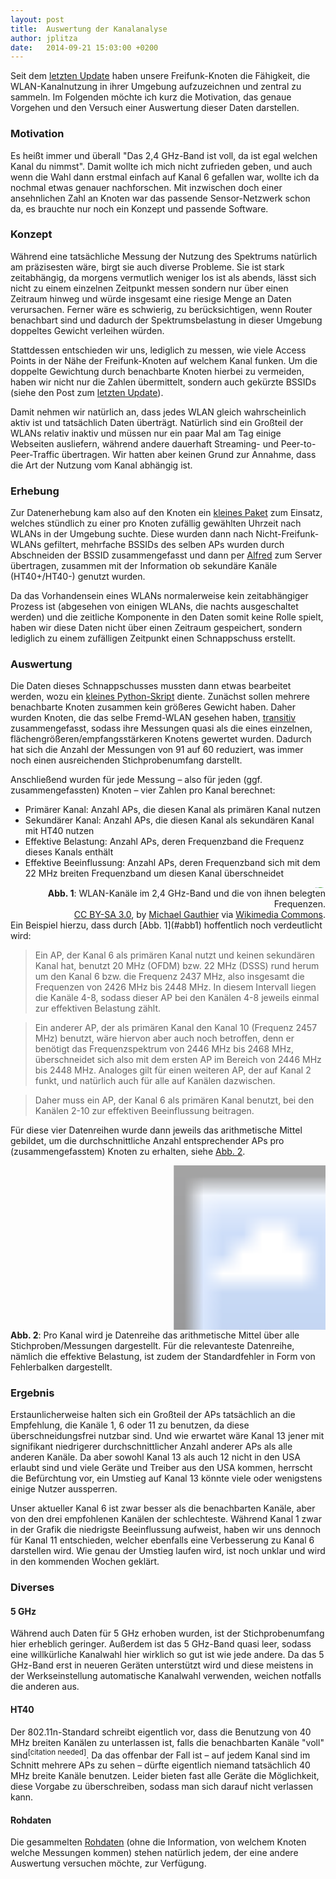 ```yaml
---
layout: post
title:  Auswertung der Kanalanalyse
author: jplitza
date:   2014-09-21 15:03:00 +0200
---
```


Seit dem [letzten Update] haben unsere Freifunk-Knoten die Fähigkeit, die WLAN-Kanalnutzung in ihrer Umgebung aufzuzeichnen und zentral zu sammeln. Im Folgenden möchte ich kurz die Motivation, das genaue Vorgehen und den Versuch einer Auswertung dieser Daten darstellen.


### Motivation

Es heißt immer und überall "Das 2,4 GHz-Band ist voll, da ist egal welchen Kanal du nimmst". Damit wollte ich mich nicht zufrieden geben, und auch wenn die Wahl dann erstmal einfach auf Kanal 6 gefallen war, wollte ich da nochmal etwas genauer nachforschen. Mit inzwischen doch einer ansehnlichen Zahl an Knoten war das passende Sensor-Netzwerk schon da, es brauchte nur noch ein Konzept und passende Software.<!-- more -->

### Konzept

Während eine tatsächliche Messung der Nutzung des Spektrums natürlich am präzisesten wäre, birgt sie auch diverse Probleme. Sie ist stark zeitabhängig, da morgens vermutlich weniger los ist als abends, lässt sich nicht zu einem einzelnen Zeitpunkt messen sondern nur über einen Zeitraum hinweg und würde insgesamt eine riesige Menge an Daten verursachen. Ferner wäre es schwierig, zu berücksichtigen, wenn Router benachbart sind und dadurch der Spektrumsbelastung in dieser Umgebung doppeltes Gewicht verleihen würden.

Stattdessen entschieden wir uns, lediglich zu messen, wie viele Access Points in der Nähe der Freifunk-Knoten auf welchem Kanal funken. Um die doppelte Gewichtung durch benachbarte Knoten hierbei zu vermeiden, haben wir nicht nur die Zahlen übermittelt, sondern auch gekürzte BSSIDs (siehe den Post zum [letzten Update]).

Damit nehmen wir natürlich an, dass jedes WLAN gleich wahrscheinlich aktiv ist und tatsächlich Daten überträgt. Natürlich sind ein Großteil der WLANs relativ inaktiv und müssen nur ein paar Mal am Tag einige Webseiten ausliefern, während andere dauerhaft Streaming- und Peer-to-Peer-Traffic übertragen. Wir hatten aber keinen Grund zur Annahme, dass die Art der Nutzung vom Kanal abhängig ist.

### Erhebung

Zur Datenerhebung kam also auf den Knoten ein [kleines Paket] zum Einsatz, welches stündlich zu einer pro Knoten zufällig gewählten Uhrzeit nach WLANs in der Umgebung suchte. Diese wurden dann nach Nicht-Freifunk-WLANs gefiltert, mehrfache BSSIDs des selben APs wurden durch Abschneiden der BSSID zusammengefasst und dann per [Alfred] zum Server übertragen, zusammen mit der Information ob sekundäre Kanäle (HT40+/HT40-) genutzt wurden.

Da das Vorhandensein eines WLANs normalerweise kein zeitabhängiger Prozess ist (abgesehen von einigen WLANs, die nachts ausgeschaltet werden) und die zeitliche Komponente in den Daten somit keine Rolle spielt, haben wir diese Daten nicht über einen Zeitraum gespeichert, sondern lediglich zu einem zufälligen Zeitpunkt einen Schnappschuss erstellt.

### Auswertung

Die Daten dieses Schnappschusses mussten dann etwas bearbeitet werden, wozu ein [kleines Python-Skript] diente. Zunächst sollen mehrere benachbarte Knoten zusammen kein größeres Gewicht haben. Daher wurden Knoten, die das selbe Fremd-WLAN gesehen haben, [transitiv] zusammengefasst, sodass ihre Messungen quasi als die eines einzelnen, flächengrößeren/empfangsstärkeren Knotens gewertet wurden. Dadurch hat sich die Anzahl der Messungen von 91 auf 60 reduziert, was immer noch einen ausreichenden Stichprobenumfang darstellt.

Anschließend wurden für jede Messung – also für jeden (ggf. zusammengefassten) Knoten – vier Zahlen pro Kanal berechnet:

* Primärer Kanal: Anzahl APs, die diesen Kanal als primären Kanal nutzen
* Sekundärer Kanal: Anzahl APs, die diesen Kanal als sekundären Kanal mit HT40 nutzen
* Effektive Belastung: Anzahl APs, deren Frequenzband die Frequenz dieses Kanals enthält
* Effektive Beeinflussung: Anzahl APs, deren Frequenzband sich mit dem 22 MHz breiten Frequenzband um diesen Kanal überschneidet

<div style="float: right; text-align: right; max-width: 100%; overflow-x: hidden;" id="abb1">
    <div style="max-width: 100%; overflow-x: auto; overflow-y: hidden;">
        <a href="https://commons.wikimedia.org/wiki/File:2.4_GHz_Wi-Fi_channels_(802.11b,g_WLAN).svg">
            <img src="https://upload.wikimedia.org/wikipedia/commons/thumb/8/8c/2.4_GHz_Wi-Fi_channels_%28802.11b%2Cg_WLAN%29.svg/640px-2.4_GHz_Wi-Fi_channels_%28802.11b%2Cg_WLAN%29.svg.png" style="margin: -10px 0 -5px 5px;">
        </a>
    </div>
    <b>Abb. 1</b>: WLAN-Kanäle im 2,4 GHz-Band und die von ihnen belegten Frequenzen.<br>
    <div class="small">
        <a title="Creative Commons Attribution-Share Alike 3.0" href="http://creativecommons.org/licenses/by-sa/3.0">CC BY-SA 3.0</a>,
        by <a href="//commons.wikimedia.org/w/index.php?title=User:Gauthierm&amp;action=edit&amp;redlink=1" class="new" title="User:Gauthierm (page does not exist)">Michael Gauthier</a>
        via <a href="//commons.wikimedia.org/wiki/">Wikimedia Commons</a>.
    </div>
</div>
Ein Beispiel hierzu, dass durch [Abb. 1](#abb1) hoffentlich noch verdeutlicht wird:

> Ein AP, der Kanal 6 als primären Kanal nutzt und keinen sekundären Kanal hat, benutzt 20 MHz (OFDM) bzw. 22 MHz (DSSS) rund herum um den Kanal 6 bzw. die Frequenz 2437 MHz, also insgesamt die Frequenzen von 2426 MHz bis 2448 MHz. In diesem Intervall liegen die Kanäle 4-8, sodass dieser AP bei den Kanälen 4-8 jeweils einmal zur effektiven Belastung zählt.

> Ein anderer AP, der als primären Kanal den Kanal 10 (Frequenz 2457 MHz) benutzt, wäre hiervon aber auch noch betroffen, denn er benötigt das Frequenzspektrum von 2446 MHz bis 2468 MHz, überschneidet sich also mit dem ersten AP im Bereich von 2446 MHz bis 2448 MHz. Analoges gilt für einen weiteren AP, der auf Kanal 2 funkt, und natürlich auch für alle auf Kanälen dazwischen.

> Daher muss ein AP, der Kanal 6 als primären Kanal benutzt, bei den Kanälen 2-10 zur effektiven Beeinflussung beitragen.

Für diese vier Datenreihen wurde dann jeweils das arithmetische Mittel gebildet, um die durchschnittliche Anzahl entsprechender APs pro (zusammengefasstem) Knoten zu erhalten, siehe [Abb. 2](#abb2).

<div style="max-width: 100%; overflow-x: clip; clear: right;" id="abb2">
    <div style="text-align: center; overflow-x: auto; max-width: 100%;">
        <svg width="960" height="500">
            <image xlink:href="/blog/files/2014-09-21/channelsurvey.svg" src="/blog/files/2014-09-21/channelsurvey.png" width="960" height="500" />
        </svg>
    </div>
    <p style="max-width: 960px; margin: 0 auto;">
        <b>Abb. 2</b>: Pro Kanal wird je Datenreihe das arithmetische Mittel über alle Stichproben/Messungen dargestellt. Für die relevanteste Datenreihe, nämlich die effektive Belastung, ist zudem der Standardfehler in Form von Fehlerbalken dargestellt.
    </p>
</div>

### Ergebnis

Erstaunlicherweise halten sich ein Großteil der APs tatsächlich an die Empfehlung, die Kanäle 1, 6 oder 11 zu benutzen, da diese überschneidungsfrei nutzbar sind. Und wie erwartet wäre Kanal 13 jener mit signifikant niedrigerer durchschnittlicher Anzahl anderer APs als alle anderen Kanäle. Da aber sowohl Kanal 13 als auch 12 nicht in den USA erlaubt sind und viele Geräte und Treiber aus den USA kommen, herrscht die Befürchtung vor, ein Umstieg auf Kanal 13 könnte viele oder wenigstens einige Nutzer aussperren.

Unser aktueller Kanal 6 ist zwar besser als die benachbarten Kanäle, aber von den drei empfohlenen Kanälen der schlechteste. Während Kanal 1 zwar in der Grafik die niedrigste Beeinflussung aufweist, haben wir uns dennoch für Kanal 11 entschieden, welcher ebenfalls eine Verbesserung zu Kanal 6 darstellen wird. Wie genau der Umstieg laufen wird, ist noch unklar und wird in den kommenden Wochen geklärt.

### Diverses

#### 5 GHz
Während auch Daten für 5 GHz erhoben wurden, ist der Stichprobenumfang hier erheblich geringer. Außerdem ist das 5 GHz-Band quasi leer, sodass eine willkürliche Kanalwahl hier wirklich so gut ist wie jede andere. Da das 5 GHz-Band erst in neueren Geräten unterstützt wird und diese meistens in der Werkseinstellung automatische Kanalwahl verwenden, weichen notfalls die anderen aus.

#### HT40
Der 802.11n-Standard schreibt eigentlich vor, dass die Benutzung von 40 MHz breiten Kanälen zu unterlassen ist, falls die benachbarten Kanäle "voll" sind<sup>[citation needed]</sup>. Da das offenbar der Fall ist – auf jedem Kanal sind im Schnitt mehrere APs zu sehen – dürfte eigentlich niemand tatsächlich 40 MHz breite Kanäle benutzen. Leider bieten fast alle Geräte die Möglichkeit, diese Vorgabe zu überschreiben, sodass man sich darauf nicht verlassen kann.

#### Rohdaten
Die gesammelten [Rohdaten] (ohne die Information, von welchem Knoten welche Messungen kommen) stehen natürlich jedem, der eine andere Auswertung versuchen möchte, zur Verfügung.

[transitiv]: https://de.wikipedia.org/wiki/Transitive_Relation
[kleines Python-Skript]: https://gist.github.com/jplitza/f29d9151c94f520fc4bc#file-channelsurvey-py
[letzten Update]: /blog/2014/09/06/Neue-Testing-Channel-Survey.html
[kleines Paket]: https://github.com/FreifunkBremen/ffhb-packages/tree/master/gluon-channel-survey
[Alfred]: https://www.open-mesh.org/projects/alfred/wiki
[Rohdaten]: https://gist.github.com/jplitza/f29d9151c94f520fc4bc#file-channelsurvey-json
